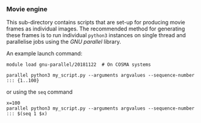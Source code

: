 ### Movie engine

This sub-directory contains scripts that are set-up for producing movie frames as individual images.
The recommended method for generating these frames is to run individual `python3` instances on single thread and parallelise jobs using the _GNU parallel_ library.

An example launch command:
```shell script
module load gnu-parallel/20181122  # On COSMA systems

parallel python3 my_script.py --arguments argvalues --sequence-number ::: {1..100}
```
or using the `seq` command
```shell script
x=100
parallel python3 my_script.py --arguments argvalues --sequence-number ::: $(seq 1 $x)
```